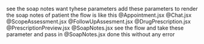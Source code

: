  see the soap notes want tyhese parameters add these parameters to render the soap notes of patient the flow is like this @Appointment.jsx @Chat.jsx @ScopeAssessment.jsx @FollowUpAssesment.jsx @DrugPrescription.jsx @PrescriptionPreview.jsx @SoapNotes.jsx see the flow and take these parameter and pass in @SoapNotes.jsx done this without any error 









